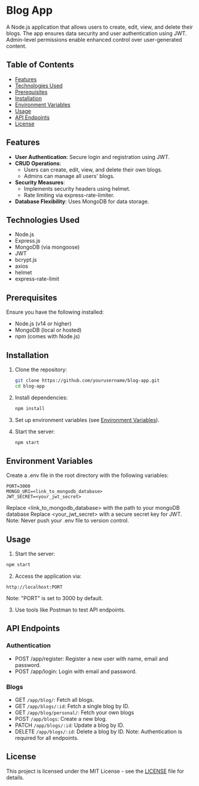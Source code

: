 # Blog App

A Node.js application that allows users to create, edit, view, and delete their blogs. The app ensures data security and user authentication using JWT. Admin-level permissions enable enhanced control over user-generated content.

## Table of Contents

- <a href="#features">Features</a>
- <a href="#technologies-used">Technologies Used</a>
- <a href="#prerequisites">Prerequisites</a>
- <a href="#installation">Installation</a>
- <a href="#environment-variables">Environment Variables</a>
- <a href="#usage">Usage</a>
- <a href="#api-endpoints">API Endpoints</a>
- <a href="#license">License</a>

## Features

- **User Authentication**: Secure login and registration using JWT.
- **CRUD Operations**:
	- Users can create, edit, view, and delete their own blogs.
	- Admins can manage all users' blogs.
- **Security Measures**:
	- Implements security headers using helmet.
	- Rate limiting via express-rate-limiter.
- **Database Flexibility**: Uses MongoDB for data storage.

## Technologies Used

- Node.js
- Express.js
- MongoDB (via mongoose)
- JWT
- bcrypt.js
- axios
- helmet
- express-rate-limit


## Prerequisites

Ensure you have the following installed:
- Node.js (v14 or higher)
- MongoDB (local or hosted)
- npm (comes with Node.js)

## Installation

1. Clone the repository:
	```bash
	git clone https://github.com/yourusername/blog-app.git
	cd blog-app
	```

2. Install dependencies:
	```bash
	npm install
	```

3. Set up environment variables (see <a href="#environment-variables">Environment Variables</a>).

4. Start the server:
	```bash
	npm start
	```

## Environment Variables

Create a .env file in the root directory with the following variables:
```plaintext
PORT=3000
MONGO_URI=<link_to_mongodb_database>
JWT_SECRET=<your_jwt_secret>
```
Replace <link_to_mongodb_database> with the path to your mongoDB database
Replace <your_jwt_secret> with a secure secret key for JWT.
Note: Never push your .env file to version control.

## Usage
1. Start the server:
```bash
npm start
```

2. Access the application via:
```plaintext
http://localhost:PORT
```
Note: "PORT" is set to 3000 by default.

3. Use tools like Postman to test API endpoints.

## API Endpoints
### Authentication
- POST /app/register: Register a new user with name, email and password.
- POST /app/login: Login with email and password.

### Blogs
- GET ```/app/blog/```: Fetch all blogs.
- GET ```/app/blogs/:id```: Fetch a single blog by ID.
- GET ```/app/blog/personal/```: Fetch your own blogs
- POST ```/app/blogs```: Create a new blog.
- PATCH ```/app/blogs/:id```: Update a blog by ID.
- DELETE ```/app/blogs/:id```: Delete a blog by ID.
Note: Authentication is required for all endpoints.

## License
This project is licensed under the MIT License - see the <a href="/LICENSE">LICENSE</a> file for details.
